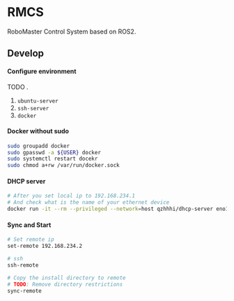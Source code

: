 # RMCS
RoboMaster Control System based on ROS2.

## Develop

#### Configure environment

TODO .

1. `ubuntu-server`
1. `ssh-server`
1. `docker`

#### Docker without sudo
```sh
sudo groupadd docker
sudo gpasswd -a ${USER} docker
sudo systemctl restart docekr
sudo chmod a+rw /var/run/docker.sock
```

#### DHCP server

```sh
# After you set local ip to 192.168.234.1
# And check what is the name of your ethernet device
docker run -it --rm --privileged --network=host qzhhhi/dhcp-server eno1
```

#### Sync and Start

```sh
# Set remote ip
set-remote 192.168.234.2

# ssh
ssh-remote

# Copy the install directory to remote
# TODO: Remove directory restrictions
sync-remote
```
